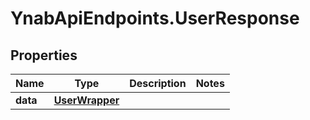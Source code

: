# YnabApiEndpoints.UserResponse

## Properties
Name | Type | Description | Notes
------------ | ------------- | ------------- | -------------
**data** | [**UserWrapper**](UserWrapper.md) |  | 


